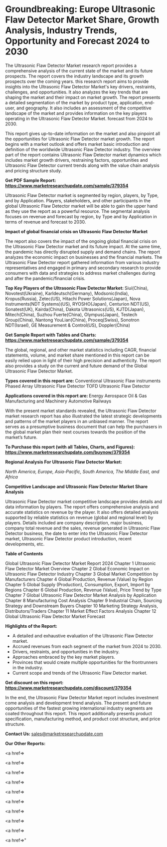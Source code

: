 # Groundbreaking: Europe Ultrasonic Flaw Detector Market Share, Growth Analysis, Industry Trends, Opportunity and Forecast 2024 to 2030

The Ultrasonic Flaw Detector Market research report provides a comprehensive analysis of the current state of the market and its future prospects. The report covers the industry landscape and its growth prospects over the coming years. this research report aims to provide insights into the Ultrasonic Flaw Detector Market's key drivers, restraints, challenges, and opportunities. It also analyzes the key trends that are shaping the market and their impact on market growth. The report presents a detailed segmentation of the market by product type, application, end-user, and geography. It also includes an assessment of the competitive landscape of the market and provides information on the key players operating in the Ultrasonic Flaw Detector Market. forecast from 2024 to 2030.

This report gives up-to-date information on the market and also pinpoint all the opportunities for Ultrasonic Flaw Detector market growth. The report begins with a market outlook and offers market basic introduction and definition of the worldwide Ultrasonic Flaw Detector industry. The overview part of the report contains Ultrasonic Flaw Detector market dynamics which includes market growth drivers, restraining factors, opportunities and Ultrasonic Flaw Detector current trends along with the value chain analysis and pricing structure study.

<strong><b>Get PDF Sample Report: <a href=https://www.marketresearchupdate.com/sample/379354>https://www.marketresearchupdate.com/sample/379354</a></b></strong>

Ultrasonic Flaw Detector market is segmented by region, players, by Type, and by Application. Players, stakeholders, and other participants in the global Ultrasonic Flaw Detector market will be able to gain the upper hand as they use the report as a powerful resource. The segmental analysis focuses on revenue and forecast by region, by Type and by Application in terms of revenue and forecast to 2030.

<strong><b>Impact of global financial crisis on Ultrasonic Flaw Detector Market</b></strong>

The report also covers the impact of the ongoing global financial crisis on the Ultrasonic Flaw Detector market and its future impact. At the same time, the pandemic has directly disrupted supply and demand chains. The report analyzes the economic impact on businesses and the financial markets. The Ultrasonic Flaw Detector report gathered information from various industry representatives and engaged in primary and secondary research to provide consumers with data and strategies to address market challenges during and after the pandemic/financial crisis.

<strong><b>Top Key Players of the Ultrasonic Flaw Detector Market:
</b></strong>Siui(China), Novotest(Ukraine), Karldeutsch(Germany), Modsonic(India), Kropus(Russia), Zetec(US), Hitachi Power Solutions(Japan), Nova Instruments(NDT Systems)(US), RYOSHO(Japan), Centurion NDT(US), Sonatest(UK), Kairda(China), Dakota Ultrasonics(US), KJTD(Japan), Mitech(China), Suzhou Fuerte(China), Olympus(Japan), Testech Group(China), Nantong YouLian(China), Proceq(Swiss), Sonotron NDT(Israel), GE Measurement & Control(US), Doppler(China)<strong><b>
</b></strong>

<strong><b>Get Sample Report with Tables and Charts: <a href=https://www.marketresearchupdate.com/sample/379354>https://www.marketresearchupdate.com/sample/379354</a></b></strong>

The global, regional, and other market statistics including CAGR, financial statements, volume, and market share mentioned in this report can be easily relied upon in light of their high precision and authenticity. The report also provides a study on the current and future demand of the Global Ultrasonic Flaw Detector Market.

<strong><b>Types covered in this report are:
</b></strong>Conventional Ultrasonic Flaw instruments
Phased Array Ultrasonic Flaw Detector
TOFD Ultrasonic Flaw Detector<strong><b>
</b></strong>

<strong><b>Applications covered in this report are:
</b></strong>Energy
Aerospace
Oil & Gas
Manufacturing and Machinery
Automotive
Railways<strong><b>
</b></strong>

With the present market standards revealed, the Ultrasonic Flaw Detector market research report has also illustrated the latest strategic developments and patterns of the market players in an unbiased manner. The report serves as a presumptive business document that can help the purchasers in the global market plan their next courses towards the position of the market’s future.

<strong><b>To Purchase this report (with all Tables, Charts, and Figures): <a href=https://www.marketresearchupdate.com/buynow/379354>https://www.marketresearchupdate.com/buynow/379354</a></b></strong>

<strong><b>Regional Analysis For Ultrasonic Flaw Detector Market:</b></strong>

<em><i>North America, Europe, Asia-Pacific, South America, The Middle East, and Africa</i></em>

<strong><b>Competitive Landscape and Ultrasonic Flaw Detector Market Share Analysis</b></strong>

Ultrasonic Flaw Detector market competitive landscape provides details and data information by players. The report offers comprehensive analysis and accurate statistics on revenue by the player. It also offers detailed analysis supported by reliable statistics on revenue (global and regional level) by players. Details included are company description, major business, company total revenue and the sales, revenue generated in Ultrasonic Flaw Detector business, the date to enter into the Ultrasonic Flaw Detector market, Ultrasonic Flaw Detector product introduction, recent developments, etc.

<strong><b>Table of Contents</b></strong>

Global Ultrasonic Flaw Detector Market Report 2024
Chapter 1 Ultrasonic Flaw Detector Market Overview
Chapter 2 Global Economic Impact on Ultrasonic Flaw Detector Industry
Chapter 3 Global Market Competition by Manufacturers
Chapter 4 Global Production, Revenue (Value) by Region
Chapter 5 Global Supply (Production), Consumption, Export, Import by Regions
Chapter 6 Global Production, Revenue (Value), Price Trend by Type
Chapter 7 Global Ultrasonic Flaw Detector Market Analysis by Application
Chapter 8 Manufacturing Cost Analysis
Chapter 9 Industrial Chain, Sourcing Strategy and Downstream Buyers
Chapter 10 Marketing Strategy Analysis, Distributors/Traders
Chapter 11 Market Effect Factors Analysis
Chapter 12 Global Ultrasonic Flaw Detector Market Forecast

<strong><b>Highlights of the Report:</b></strong>

- A detailed and exhaustive evaluation of the Ultrasonic Flaw Detector market.
- Accrued revenues from each segment of the market from 2024 to 2030.
- Drivers, restraints, and opportunities in the industry.
- Approaches embraced by the key market players.
- Provinces that would create multiple opportunities for the frontrunners in the industry.
- Current scope and trends of the Ultrasonic Flaw Detector market.

<strong><b>Get discount on this report: <a href=https://www.marketresearchupdate.com/discount/379354>https://www.marketresearchupdate.com/discount/379354</a></b></strong>

In the end, the Ultrasonic Flaw Detector Market report includes investment come analysis and development trend analysis. The present and future opportunities of the fastest growing international industry segments are coated throughout this report. This report additionally presents product specification, manufacturing method, and product cost structure, and price structure.

<strong><b>Contact Us:
</b></strong>sales@marketresearchupdate.com

<strong>Our Other Reports:</strong>

<a href=></a>

<a href=></a>

<a href=></a>

<a href=></a>

<a href=></a>

<a href=></a>

<a href=></a>

<a href=></a>

<a href=></a>

<a href=></a>"
